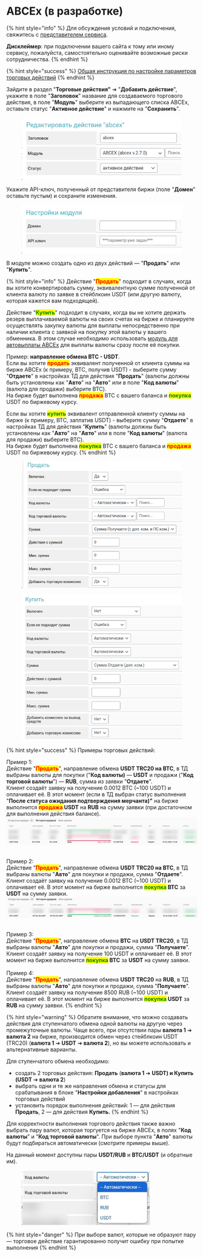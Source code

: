 # ABCEx (в разработке)

{% hint style="info" %}
Для обсуждения условий и подключения, свяжитесь с [представителем сервиса](https://t.me/ABCEX_management).

**Дисклеймер**: при подключении вашего сайта к тому или иному сервису, пожалуйста, самостоятельно оценивайте возможные риски сотрудничества.
{% endhint %}

{% hint style="success" %}
[Общая инструкция по настройке параметров торговых действий](https://premium.gitbook.io/main/osnovnye-nastroiki/modul-torgovye-deistviya/sozdanie-torgovogo-deistviya/parametry-torgovykh-deistvii)
{% endhint %}

Зайдите в раздел "**Торговые действия"** ➔ "**Добавить действие**", укажите в поле "**Заголовок**" название для создаваемого торгового действия, в поле "**Модуль**" выберите из выпадающего списка ABCEx, оставьте статус "**Активное действие**" и нажмите на "**Сохранить**".

<figure><img src="../../../.gitbook/assets/image (107).png" alt="" width="422"><figcaption></figcaption></figure>

Укажите API-ключ, полученный от представителя биржи (поле "**Домен**" оставьте пустым) и сохраните изменения.

<figure><img src="../../../.gitbook/assets/image (104).png" alt=""><figcaption></figcaption></figure>

В модуле можно создать одно из двух действий — "**Продать**" или "**Купить**".

{% hint style="info" %}
Действие "<mark style="color:red;">**Продать**</mark>" подходит в случаях, когда вы хотите конвертировать сумму, эквивалентную сумме полученной от клиента валюту по заявке в стейблкоин USDT (или другую валюту, которая кажется вам подходящей).

Действие "<mark style="color:green;">**Купить**</mark>" подходит в случаях, когда вы не хотите держать резерв выплачиваемой валюты на своих счетах на бирже и планируете осуществлять закупку валюты для выплаты непосредственно при наличии клиента с заявкой на покупку этой валюты у вашего обменника. В этом случае необходимо использовать [модуль для автовыплаты ABCEx](https://premium.gitbook.io/main/osnovnye-nastroiki/merchanty-i-avtovyplaty/avtovyplaty/abcex) для выплаты валюты сразу после её покупки.



Пример: **направление обмена BTC - USDT**.\
Если вы хотите <mark style="color:red;">**продать**</mark> эквивалент полученной от клиента суммы на бирже ABCEx (к примеру, BTC, получив USDT) - выберите сумму "**Отдаете**" в настройках ТД для действия "**Продать**" (валюты должны быть установлены как "**Авто**" на "**Авто**" или в поле "**Код валюты**" (валюта для продажи) выберите BTC).\
На бирже будет выполнена <mark style="color:red;">**продажа**</mark> BTC с вашего баланса и <mark style="color:green;">**покупка**</mark> USDT по биржевому курсу.

Если вы хотите <mark style="color:green;">**купить**</mark> эквивалент отправленной клиенту суммы на бирже (к примеру, BTC, заплатив USDT) - выберите сумму "**Отдаете**" в настройках ТД для действия "**Купить**" (валюты должны быть установлены как "**Авто**" на "**Авто**" или в поле "**Код валюты**" (валюта для продажи) выберите BTC).\
На бирже будет выполнена <mark style="color:green;">**покупка**</mark> BTC с вашего баланса и <mark style="color:red;">**продажа**</mark> USDT по биржевому курсу.
{% endhint %}

<div><figure><img src="../../../.gitbook/assets/image (109).png" alt="" width="486"><figcaption></figcaption></figure> <figure><img src="../../../.gitbook/assets/image (669).png" alt="" width="472"><figcaption></figcaption></figure></div>

{% hint style="success" %}
Примеры торговых действий:

Пример 1:\
Действие "<mark style="color:red;">**Продать**</mark>", направление обмена **USDT TRC20 на BTC**, в ТД выбраны валюты для покупки ("**Код валюты)** — **USDT** и продажи ("**Код торговой валюты**") — **RUB**, сумма из заявки "**Отдаете**".\
Клиент создаёт заявку на получение 0.0012 BTC (\~100 USDT) и оплачивает её. В этот момент (если в ТД выбран статус выполнения "**После статуса ожидания подтверждения мерчанта)"** на бирже выполнится <mark style="color:red;">**продажа**</mark>**&#x20;USDT** на **RUB** на сумму заявки (при достаточном для выполнения действия балансе).\
![](<../../../.gitbook/assets/image (105).png>)

\
Пример 2:\
Действие "<mark style="color:red;">**Продать**</mark>", направление обмена **USDT TRC20 на BTC**, в ТД выбраны валюты "**Авто**" для покупки и продажи, сумма "**Отдаете**".\
Клиент создаёт заявку на получение 0.0012 BTC (\~100 USDT) и оплачивает её. В этот момент на бирже выполнится <mark style="color:green;">**покупка**</mark>**&#x20;BTC** за **USDT** на сумму заявки.\
![](<../../../.gitbook/assets/image (106).png>)

\
Пример 3:\
Действие "<mark style="color:red;">**Продать**</mark>", направление обмена **BTC** на **USDT TRC20**, в ТД выбраны валюты "**Авто**" для покупки и продажи, сумма "**Получаете**".\
Клиент создаёт заявку на получение 100 USDT и оплачивает её. В этот момент на бирже выполнится <mark style="color:green;">**покупка**</mark>**&#x20;BTC** за **USDT** на сумму заявки.\
\
Пример 4:\
Действие "<mark style="color:red;">**Продать**</mark>", направление обмена **USDT TRC20** на **RUB**, в ТД выбраны валюты "**Авто**" для покупки и продажи, сумма "**Получаете**".\
Клиент создаёт заявку на получение 8500 RUB (\~100 USDT) и оплачивает её. В этот момент на бирже выполнится <mark style="color:green;">**покупка**</mark>**&#x20;USDT** за **RUB** на сумму заявки.
{% endhint %}

{% hint style="warning" %}
Обратите внимание, что можно создавать действия для ступенчатого обмена одной валюты на другую через промежуточные валюты. Чаще всего, при отсутствии пары **валюта 1** ➔ **валюта 2** на бирже, производится обмен через стейблкоин USDT (TRC20) (**валюта 1** ➔ **USDT** ➔ **валюта 2**), но вы можете использовать и альтернативные варианты.

Для ступенчатого обмена необходимо:

* &#x20;создать 2 торговых действия: **Продать** (**валюта 1** ➔ **USDT) и Купить (USDT** ➔ **валюта 2**)
* выбрать одни и те же направления обмена и статусы для срабатывания в блоке "**Настройки добавления**" в настройках торговых действий
* установить порядок выполнения действий: 1 — для действия **Продать**, 2 — для действия **Купить.**
{% endhint %}

Для корректности выполнения торгового действия также важно выбрать пару валют, которая торгуется на бирже ABCEx, в полях "**Код валюты**" и "**Код торговой валюты**". При выборе пункта "**Авто**" валюты будут подбираться автоматически (смотрите примеры выше).

На данный момент доступны пары **USDT/RUB** и **BTC/USDT** (и обратные им).

<figure><img src="../../../.gitbook/assets/image (2180).png" alt="" width="339"><figcaption></figcaption></figure>

{% hint style="danger" %}
При выборе валют, которые не образуют пару — торговое действие гарантированно получит ошибку при попытке выполнения
{% endhint %}
